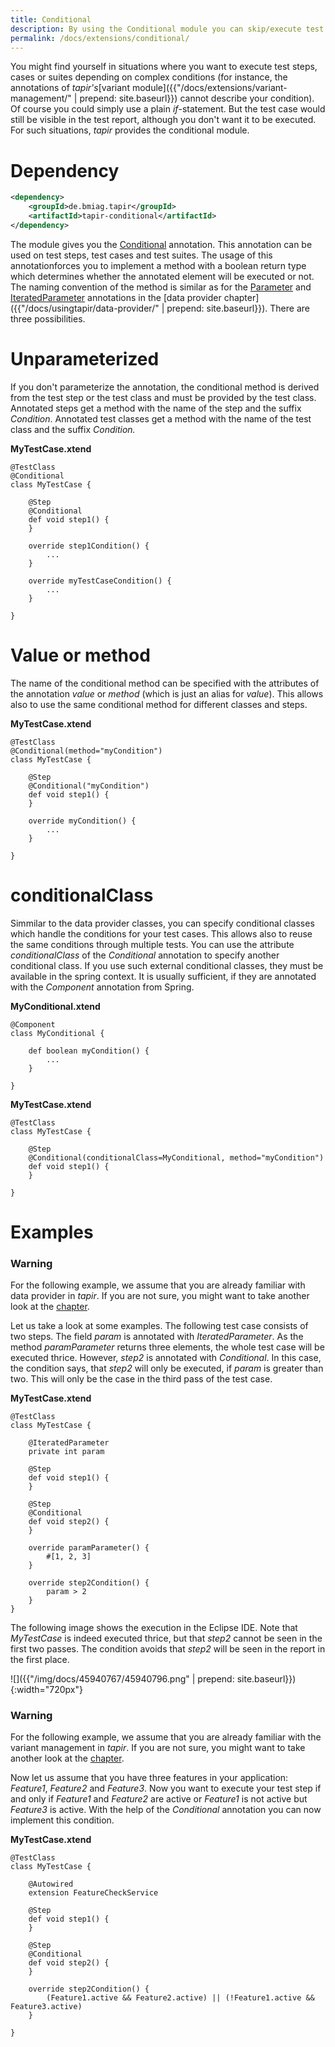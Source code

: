 ```yaml
---
title: Conditional
description: By using the Conditional module you can skip/execute test suites, cases or steps if certain conditions apply. 
permalink: /docs/extensions/conditional/
---
```


You might find yourself in situations where you want to execute test
steps, cases or suites depending on complex conditions (for instance,
the annotations of <i>tapir's</i>[variant module]({{"/docs/extensions/variant-management/" | prepend: site.baseurl}}) cannot
describe your condition). Of course you could simply use a plain
*if*-statement. But the test case would still be visible in the test
report, although you don't want it to be executed. For such situations,
<i>tapir</i> provides the conditional module.

# Dependency

``` xml
<dependency>
    <groupId>de.bmiag.tapir</groupId>
    <artifactId>tapir-conditional</artifactId>
</dependency>
```

The module gives you the
[Conditional](https://psbm-mvnrepo-p.intranet.kiel.bmiag.de/tapir/latest/apidocs/de/bmiag/tapir/conditional/annotations/Conditional.html) annotation.
This annotation can be used on test steps, test cases and test suites.
The usage of this annotationforces you to implement a method with a
boolean return type which determines whether the annotated element will
be executed or not. The naming convention of the method is similar as
for the
[Parameter](https://psbm-mvnrepo-p.intranet.kiel.bmiag.de/tapir/latest/apidocs/de/bmiag/tapir/execution/annotations/parameter/Parameter.html) and
[IteratedParameter](https://psbm-mvnrepo-p.intranet.kiel.bmiag.de/tapir/latest/apidocs/de/bmiag/tapir/execution/annotations/parameter/IteratedParameter.html) annotations
in the [data provider chapter]({{"/docs/usingtapir/data-provider/" | prepend: site.baseurl}}). There are three
possibilities.

# Unparameterized

If you don't parameterize the annotation, the conditional method is
derived from the test step or the test class and must be provided by the
test class. Annotated steps get a method with the name of the step and
the suffix *Condition*. Annotated test classes get a method with the
name of the test class and the suffix *Condition.*

**MyTestCase.xtend**

``` xtend
@TestClass
@Conditional
class MyTestCase {

    @Step
    @Conditional
    def void step1() {
    }

    override step1Condition() {
        ...
    }

    override myTestCaseCondition() {
        ...
    }

}
```

# Value or method

The name of the conditional method can be specified with the attributes
of the annotation *value* or *method* (which is just an alias for
*value*). This allows also to use the same conditional method for
different classes and steps.

**MyTestCase.xtend**

``` xtend
@TestClass
@Conditional(method="myCondition")
class MyTestCase {

    @Step
    @Conditional("myCondition")
    def void step1() {
    }

    override myCondition() {
        ...
    }

}
```

# conditionalClass

Simmilar to the data provider classes, you can specify conditional
classes which handle the conditions for your test cases. This allows
also to reuse the same conditions through multiple tests. You can use
the attribute *conditionalClass* of the *Conditional* annotation to
specify another conditional class. If you use such external conditional
classes, they must be available in the spring context. It is usually
sufficient, if they are annotated with the *Component* annotation from
Spring.

**MyConditional.xtend**

``` xtend
@Component
class MyConditional {

    def boolean myCondition() {
        ...
    }

}
```

**MyTestCase.xtend**

``` xtend
@TestClass
class MyTestCase {

    @Step
    @Conditional(conditionalClass=MyConditional, method="myCondition")
    def void step1() {
    }

}
```

# Examples
<div class="panel panel-warning">
  <div class="panel-heading">
    <h3 class="panel-title"><span class="fa fa-warning"></span> Warning</h3>
  </div>
  <div class="panel-body">
  For the following example, we assume that you are already familiar with
  data provider in <i>tapir</i>. If you are not sure, you might want to take
  another look at the <a href="{{"/docs/usingtapir/data-provider/" | prepend: site.baseurl}}">chapter</a>.
  </div>
</div>

Let us take a look at some examples. The following test case consists of
two steps. The field *param* is annotated with *IteratedParameter*. As
the method *paramParameter* returns three elements, the whole test case
will be executed thrice. However, *step2* is annotated with
*Conditional*. In this case, the condition says, that *step2* will only
be executed, if *param* is greater than two. This will only be the case
in the third pass of the test case.

**MyTestCase.xtend**

``` xtend
@TestClass
class MyTestCase {

    @IteratedParameter
    private int param

    @Step
    def void step1() {
    }

    @Step
    @Conditional
    def void step2() {
    }

    override paramParameter() {
        #[1, 2, 3]
    }

    override step2Condition() {
        param > 2
    }
}
```

The following image shows the execution in the Eclipse IDE. Note that
*MyTestCase* is indeed executed thrice, but that *step2* cannot be seen
in the first two passes. The condition avoids that *step2* will be seen
in the report in the first place.

![]({{"/img/docs/45940767/45940796.png" | prepend: site.baseurl}}){:width="720px"}

<div class="panel panel-warning">
  <div class="panel-heading">
    <h3 class="panel-title"><span class="fa fa-warning"></span> Warning</h3>
  </div>
  <div class="panel-body">
  For the following example, we assume that you are already familiar with
  the variant management in <i>tapir</i>. If you are not sure, you might want to
  take another look at the <a href="{{"/docs/extensions/variant-management/" | prepend: site.baseurl}}">chapter</a>.
  </div>
</div>

Now let us assume that you have three features in your application:
*Feature1*, *Feature2* and *Feature3*. Now you want to execute your test
step if and only if *Feature1* and *Feature2* are active or *Feature1*
is not active but *Feature3* is active. With the help of the
*Conditional* annotation you can now implement this condition.

**MyTestCase.xtend**

``` xtend
@TestClass
class MyTestCase {

    @Autowired
    extension FeatureCheckService

    @Step
    def void step1() {
    }

    @Step
    @Conditional
    def void step2() {
    }

    override step2Condition() {
        (Feature1.active && Feature2.active) || (!Feature1.active && Feature3.active)
    }

}
```
